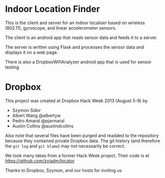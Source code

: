 Indoor Location Finder
======================
This is the client and server for an indoor localiser based on wireless (802.11), gyroscope, and linear accelerometer sensors.

The client is an android app that reads sensor data and feeds it to a server.

The server is written using Flask and processes the sensor data and displays it on a web page.

There is also a DropboxWifiAnalyzer android app that is used for sensor testing



Dropbox
=======
This project was created at Dropbox Hack Week 2013 (August 5-9) by
 - Szymon Sidor
 - Albert Wang @albertyw
 - Pedro Amaral @pjarmaral
 - Austin Collins @austindcollins

Also note that several files have been purged and readded to the repository because they contained private Dropbox data.  The
git history (and therefore the `git log` and `git blame`) may not necessarily be correct.

We took many ideas from a former Hack Week project.  Their code is at
https://github.com/zviadm/locator

Thanks to Dropbox, Szymon, and our hosts for inviting us
